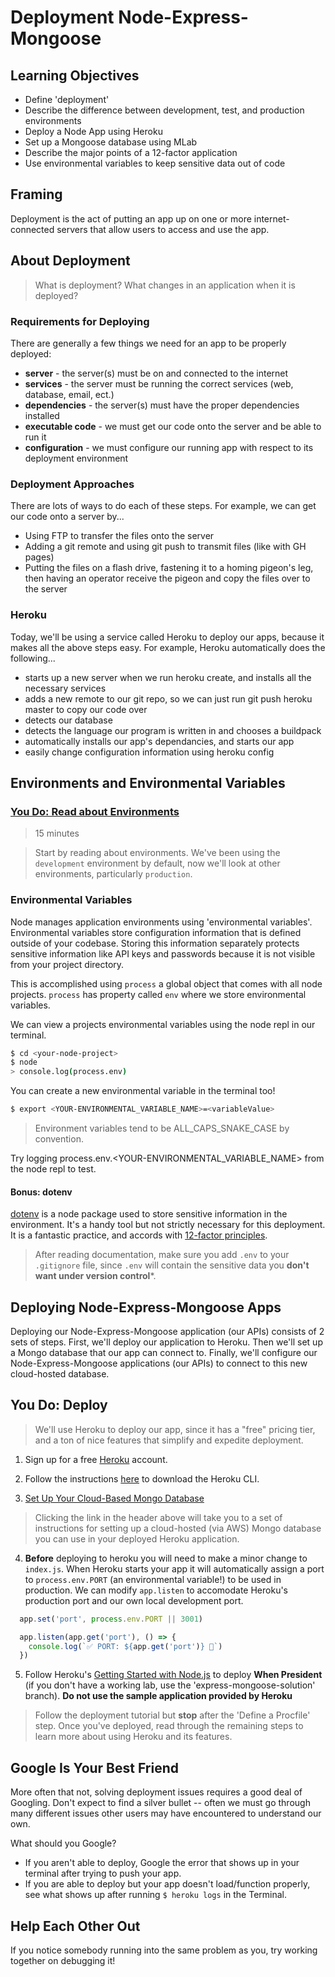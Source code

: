 # Deployment Node-Express-Mongoose

## Learning Objectives

- Define 'deployment'
- Describe the difference between development, test, and production environments
- Deploy a Node App using Heroku
- Set up a Mongoose database using MLab
- Describe the major points of a 12-factor application
- Use environmental variables to keep sensitive data out of code

## Framing

Deployment is the act of putting an app up on one or more internet-connected servers that allow users to access and use the app.

## About Deployment

> What is deployment? What changes in an application when it is deployed?

### Requirements for Deploying

There are generally a few things we need for an app to be properly deployed:

- **server** - the server(s) must be on and connected to the internet
- **services** - the server must be running the correct services (web, database, email, ect.)
- **dependencies** - the server(s) must have the proper dependencies installed
- **executable code** - we must get our code onto the server and be able to run it
- **configuration** - we must configure our running app with respect to its deployment environment

### Deployment Approaches

There are lots of ways to do each of these steps. For example, we can get our code onto a server by...

- Using FTP to transfer the files onto the server
- Adding a git remote and using git push to transmit files (like with GH pages)
- Putting the files on a flash drive, fastening it to a homing pigeon's leg, then having an operator receive the pigeon and copy the files over to the server

### Heroku

Today, we'll be using a service called Heroku to deploy our apps, because it makes all the above steps easy. For example, Heroku automatically does the following...

- starts up a new server when we run heroku create, and installs all the necessary services
- adds a new remote to our git repo, so we can just run git push heroku master to copy our code over
- detects our database
- detects the language our program is written in and chooses a buildpack
- automatically installs our app's dependancies, and starts our app
- easily change configuration information using heroku config

## Environments and Environmental Variables

### [You Do: Read about Environments](about-environments.md)

> 15 minutes

> Start by reading about environments. We've been using the `development` environment by default, now we'll look at other environments, particularly `production`.

### Environmental Variables

Node manages application environments using 'environmental variables'. Environmental variables store configuration information that is defined outside of your codebase. Storing this information separately protects sensitive information like API keys and passwords because it is not visible from your project directory.

This is accomplished using `process` a global object that comes with all node projects. `process` has property called `env` where we store environmental variables.

We can view a projects environmental variables using the node repl in our terminal.

```bash
$ cd <your-node-project>
$ node
> console.log(process.env)
```

You can create a new environmental variable in the terminal too!

```bash
$ export <YOUR-ENVIRONMENTAL_VARIABLE_NAME>=<variableValue>
```

> Environment variables tend to be ALL_CAPS_SNAKE_CASE by convention.

Try logging process.env.<YOUR-ENVIRONMENTAL_VARIABLE_NAME> from the node repl to test.

#### **Bonus: dotenv**

[dotenv](https://github.com/motdotla/dotenv) is a node package used to store sensitive information in the environment. It's a handy tool but not strictly necessary for this deployment. It is a fantastic practice, and accords with [12-factor principles](https://12factor.net/).
  > After reading documentation, make sure you add `.env` to your `.gitignore` file, since `.env` will contain the sensitive data you **don't want under version control***.

## Deploying Node-Express-Mongoose Apps

Deploying our Node-Express-Mongoose application (our APIs) consists of 2 sets of steps. First, we'll deploy our application to Heroku. Then we'll set up a Mongo database that our app can connect to. Finally, we'll configure our Node-Express-Mongoose applications (our APIs) to connect to this new cloud-hosted database.

## You Do: Deploy

> We'll use Heroku to deploy our app, since it has a "free" pricing tier, and a ton of nice features that simplify and expedite deployment.

1. Sign up for a free [Heroku](https://www.heroku.com/) account.

2. Follow the instructions [here](https://devcenter.heroku.com/articles/heroku-cli) to download the Heroku CLI.

3. [Set Up Your Cloud-Based Mongo Database](./mongodb.md)

> Clicking the link in the header above will take you to a set of instructions for setting up a cloud-hosted (via AWS) Mongo database you can use in your deployed Heroku application.

4. **Before** deploying to heroku you will need to make a minor change to `index.js`. When Heroku starts your app it will automatically assign a port to `process.env.PORT` (an environmental variable!) to be used in production. We can modify `app.listen` to accomodate Heroku's production port and our own local development port.

```js
  app.set('port', process.env.PORT || 3001)

  app.listen(app.get('port'), () => {
    console.log(`✅ PORT: ${app.get('port')} 🌟`)
  })
```

5. Follow Heroku's [Getting Started with Node.js](https://devcenter.heroku.com/articles/getting-started-with-nodejs) to deploy **When President** (if you don't have a working lab, use the 'express-mongoose-solution' branch). **Do not use the sample application provided by Heroku**

> Follow the deployment tutorial but **stop** after the 'Define a Procfile' step. Once you've deployed, read through the remaining steps to learn more about using Heroku and its features.

## Google Is Your Best Friend

More often that not, solving deployment issues requires a good deal of Googling. Don't expect to find a silver bullet -- often we must go through many different issues other users may have encountered to understand our own.

What should you Google?

- If you aren't able to deploy, Google the error that shows up in your terminal after trying to push your app.
- If you are able to deploy but your app doesn't load/function properly, see what shows up after running `$ heroku logs` in the Terminal.

## Help Each Other Out

If you notice somebody running into the same problem as you, try working together on debugging it!
